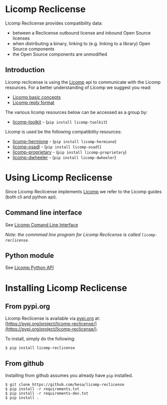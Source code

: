 # Licomp Reclicense

Licomp Reclicense provides compatibility data:

* between a Reclicense outbound license and inbound Open Source licenses
* when distributing a binary, linking to (e.g. linking to a library) Open Source components
* the Open Source components are unmodified

## Introduction 

Licomp reclicense is using the [Licomp](https://github.com/hesa/licomp) api to communicate with the Licomp resources. For a better understanding of Licomp we suggest you read:

* [Licomp basic concepts](https://github.com/hesa/licomp/#licomp-concepts)
* [Licomp reply format](https://github.com/hesa/licomp/blob/main/docs/reply-format.md)

The various licomp resources below can be accessed as a group by:
* [licomp-toolkit](https://github.com/hesa/licomp-toolkit) - (`pip install licomp-toolkit`)

Licomp is used be the following compatibility resources:
* [licomp-hermione](https://github.com/hesa/licomp-hermione) - (`pip install licomp-hermione`)
* [licomp-osadl](https://github.com/hesa/licomp-osadl) - (`pip install licomp-osadl`)
* [licomp-proprietary](https://github.com/hesa/licomp-proprietary) - (`pip install licomp-proprietary`)
* [licomp-dwheeler](https://github.com/hesa/licomp-dwheeler) - (`pip install licomp-dwheeler`)

# Using Licomp Reclicense

Since Licomp Reclicense implements [Licomp](https://github.com/hesa/licomp) we refer to the Licomp guides (both cli and python api).

## Command line interface

See [Licomp Comand Line Interface](https://github.com/hesa/licomp/blob/main/docs/cli-guide.md)

_Note: the commmad line program for Licomp Reclicense is called `licomp-reclicense`._

## Python module

See [Licomp Python API](https://github.com/hesa/licomp/blob/main/docs/python-api.md)

# Installing Licomp Reclicense

## From pypi.org

Licomp Reclicense is available via [pypi.org](https://pypi.org/) at: [https://pypi.org/project/licomp-reclicense/](https://pypi.org/project/licomp-reclicense/).


To install, simply do the following:

```
$ pip install licomp-reclicense
```

## From github

Installing from github assumes you already have `pip` installed.

```
$ git clone https://github.com/hesa/licomp-reclicense
$ pip install -r requirements.txt
$ pip install -r requirements-dev.txt
$ pip install .
```
